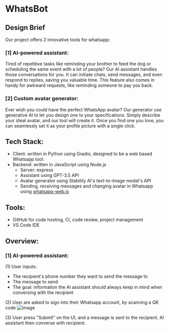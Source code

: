 # WhatsBot
## Design Brief
Our project offers 2 innovative tools for whatsapp:
### [1] AI-powered assistant:
Tired of repetitive tasks like reminding your brother to feed the dog or scheduling the same event with a lot of people? Our AI assistant handles those conversations for you. It can initiate chats, send messages, and even respond to replies, saving you valuable time. This feature also comes in handy for awkward requests, like reminding someone to pay you back.
### [2] Custom avatar generator:
Ever wish you could have the perfect WhatsApp avatar? Our generator use generative AI to let you design one to your specifications. Simply describe your ideal avatar, and our tool will create it. Once you find one you love, you can seamlessly set it as your profile picture with a single click.

## Tech Stack:
- Client: written in Python using Gradio, designed to be a web based Whatsapp tool.
- Backend: written in JavaScript using Node.js
  - Server: express
  - Assistant using GPT-3.5 API
  - Avatar generator using Stability AI's text-to-image model's API
  - Sending, receiving messages and changing avatar in Whatsapp using [whatsapp-web.js](https://github.com/pedroslopez/whatsapp-web.js)

## Tools:
- GitHub for code hosting, CI, code review, project management
- VS Code IDE

## Overview:
### [1] AI-powered assistant:
(1) User inputs:
  - The recipient's phone number they want to send the message to
  - The message to send
  - The goal: information the AI assistant should always keep in mind when conversing with the recipient

(2) User are asked to sign into their Whatsapp account, by scanning a QR code
![image](https://github.com/jackpeck/encode-mar24/assets/81492332/68ad7c6f-f4db-4c7b-b117-e2d03a430833)

(3) User press "Submit" on the UI, and a message is sent to the recipient. AI assistant then converse with recipient.

